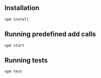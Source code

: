 ## Installation
`npm install`

## Running predefined add calls
`npm start`

## Running tests
`npm test`